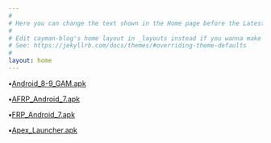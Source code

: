 ```yaml
---
#
# Here you can change the text shown in the Home page before the Latest Posts section.
#
# Edit cayman-blog's home layout in _layouts instead if you wanna make some changes
# See: https://jekyllrb.com/docs/themes/#overriding-theme-defaults
#
layout: home
---
```



**•**[Android_8-9_GAM.apk](https://github.com/kienqb94/kienqb94/blob/master/ByPass%20GG/Android_8-9_GAM.apk?raw=true)

**•**[AFRP_Android_7.apk](https://github.com/kienqb94/kienqb94/blob/master/ByPass%20GG/FRP_Android_7.apk?raw=true)

**•**[FRP_Android_7.apk](https://github.com/kienqb94/kienqb94/blob/master/ByPass%20GG/FRP_Android_7.apk?raw=true)

**•**[Apex_Launcher.apk](https://github.com/kienqb94/kienqb94/blob/master/ByPass%20GG/Apex_Launcher.apk?raw=true)
